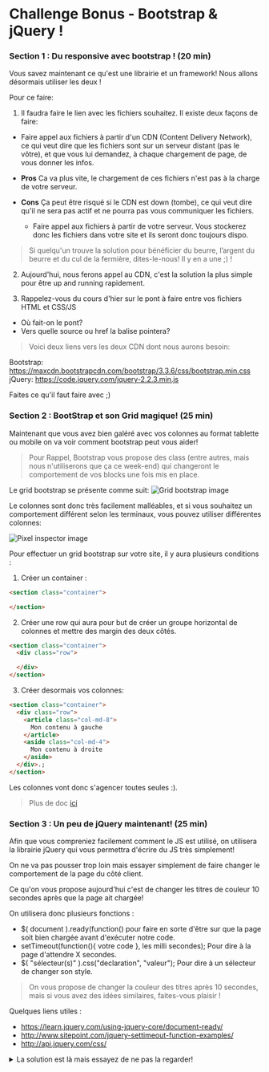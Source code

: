 Challenge Bonus - Bootstrap & jQuery !
================

### Section 1 : Du responsive avec bootstrap ! (20 min)

Vous savez maintenant ce qu'est une librairie et un framework! Nous allons désormais utiliser les deux !

Pour ce faire:

1. Il faudra faire le lien avec les fichiers souhaitez. Il existe deux façons de faire:
  - Faire appel aux fichiers à partir d'un CDN (Content Delivery Network), ce qui veut dire que les fichiers sont sur un serveur distant (pas le vôtre), et que vous lui demandez, à chaque chargement de page, de vous donner les infos.

>
- **Pros** Ca va plus vite, le chargement de ces fichiers n'est pas à la charge de votre serveur.
- **Cons** Ça peut être risqué si le CDN est down (tombe), ce qui veut dire qu'il ne sera pas actif et ne pourra pas vous communiquer les fichiers.

  - Faire appel aux fichiers à partir de votre serveur. Vous stockerez donc les fichiers dans votre site et ils seront donc toujours dispo.

> Si quelqu'un trouve la solution pour bénéficier du beurre, l’argent du beurre et du cul de la fermière, dites-le-nous! Il y en a une ;) !

2. Aujourd'hui, nous ferons appel au CDN, c'est la solution la plus simple pour être up and running rapidement.

3. Rappelez-vous du cours d'hier sur le pont à faire entre vos fichiers HTML et CSS/JS
  - Où fait-on le pont?
  - Vers quelle source ou href la balise pointera?

> Voici deux liens vers les deux CDN dont nous aurons besoin:

Bootstrap: https://maxcdn.bootstrapcdn.com/bootstrap/3.3.6/css/bootstrap.min.css
jQuery: https://code.jquery.com/jquery-2.2.3.min.js

Faites ce qu'il faut faire avec ;)

### Section 2 : BootStrap et son Grid magique! (25 min)

Maintenant que vous avez bien galéré avec vos colonnes au format tablette ou mobile on va voir comment bootstrap peut vous aider!

>Pour Rappel, Bootstrap vous propose des class (entre autres, mais nous n'utiliserons que ça ce week-end) qui changeront le comportement de vos blocks une fois mis en place.

Le grid bootstrap se présente comme suit:
![Grid bootstrap image](https://bootstrapbay.com/blog/wp-content/uploads/2014/09/bootstrap-grid-system.jpg)

Le colonnes sont donc très facilement malléables, et si vous souhaitez un comportement différent selon les terminaux, vous pouvez utiliser différentes colonnes:

![Pixel inspector image](https://raw.githubusercontent.com/Coding-Days/coding-days/master/assets/images/Challenge%204/colonnes-bootstrap.png)


Pour effectuer un grid bootstrap sur votre site, il y aura plusieurs conditions :
1. Créer un container :
```html
<section class="container">

</section>
```
2. Créer une row qui aura pour but de créer un groupe horizontal de colonnes et mettre des margin des deux côtés.
```html
<section class="container">
  <div class="row">

  </div>
</section>
```
3. Créer desormais vos colonnes:
```html
<section class="container">
  <div class="row">
    <article class="col-md-8">
      Mon contenu à gauche
    </article>
    <aside class="col-md-4">
      Mon contenu à droite
    </aside>
  </div>.;
</section>
```

Les colonnes vont donc s'agencer toutes seules :).

>Plus de doc [ici](https://getbootstrap.com/css/#grid "bootstrap")

### Section 3 : Un peu de jQuery maintenant! (25 min)

Afin que vous compreniez facilement comment le JS est utilisé, on utilisera la librairie jQuery qui vous permettra d'écrire du JS très simplement!

On ne va pas pousser trop loin mais essayer simplement de faire changer le comportement de la page du côté client.

Ce qu'on vous propose aujourd'hui c'est de changer les titres de couleur 10 secondes après que la page ait chargée!

On utilisera donc plusieurs fonctions :
- $( document ).ready(function() pour faire en sorte d'être sur que la page soit bien chargée avant d'exécuter notre code.
- setTimeout(function(){ votre code }, les milli secondes); Pour dire à la page d'attendre X secondes.
- $( "sélecteur(s)" ).css("declaration", "valeur"); Pour dire à un sélecteur de changer son style.

> On vous propose de changer la couleur des titres après 10 secondes, mais si vous avez des idées similaires, faites-vous plaisir !

Quelques liens utiles :
- https://learn.jquery.com/using-jquery-core/document-ready/
- http://www.sitepoint.com/jquery-settimeout-function-examples/
- http://api.jquery.com/css/

<details>
  <summary>La solution est là mais essayez de ne pas la regarder!</summary>
  <details>
    <summary>Je suis un tricheur et je l'assume... </summary>

```js
       jQuery( document ).ready(function() {
         setTimeout(function(){
           jQuery("h1, h2, h3, h4, h5, h6").css("color", "red");
           alert("Yataaa!!!");
           console.log("Yataaa!!!");
         }, 10000);
       });
```


  </details>
</details>

